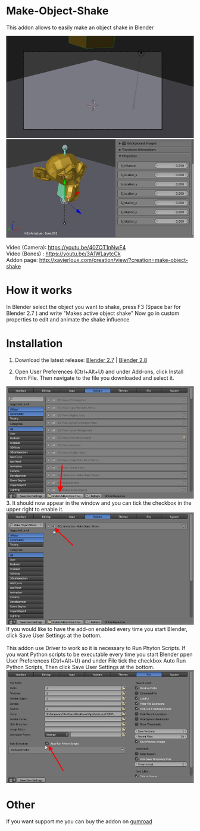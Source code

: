 # Make-Object-Shake
This addon allows to easily make an object shake in Blender

![alt text](https://github.com/xavier150/Make-Object-Shake/blob/master/Tuto/Blender%20Camera%20Shake.gif)
![alt text](https://github.com/xavier150/Make-Object-Shake/blob/master/Tuto/Blender%20Bone%20Shake.gif)

Video (Camera): https://youtu.be/40ZOT1nNwF4 </br>
Video (Bones) : https://youtu.be/3A1WLaytcCk </br>
Addon page: http://xavierloux.com/creation/view/?creation=make-object-shake

# How it works
In Blender select the object you want to shake, press F3 (Space bar for Blender 2.7 ) and write "Makes active object shake"
Now go in custom properties to edit and animate the shake influence


# Installation
1. Download the latest release:
[Blender 2.7](https://github.com/xavier150/Make-Object-Shake/releases/download/v0.1.0/make-object-shake.zip)
 | 
[Blender 2.8](https://github.com/xavier150/Make-Object-Shake/releases/download/v0.1.2/make-object-shake_2.8.zip)

2. Open User Preferences (Ctrl+Alt+U) and under Add-ons, click Install from File. Then navigate to the file you downloaded and select it.
<img src="https://github.com/xavier150/Make-Object-Shake/blob/master/Tuto/InstallationScreen1.jpg" width="600">
3. It should now appear in the window and you can tick the checkbox in the upper right to enable it.
<img src="https://github.com/xavier150/Make-Object-Shake/blob/master/Tuto/InstallationScreen2.jpg" width="600">
If you would like to have the add-on enabled every time you start Blender, click Save User Settings at the bottom.</br>
</br>
This addon use Driver to work so it is necessary to Run Phyton Scripts. If you want Python scripts to be executable every time you start Blender ppen User Preferences (Ctrl+Alt+U) and under File tick the checkbox Auto Run Python Scripts, Then click Save User Settings at the bottom.
<img src="https://github.com/xavier150/Make-Object-Shake/blob/master/Tuto/InstallationScreen3.jpg" width="600">

# Other
If you want support me you can buy the addon on [gumroad](https://gumroad.com/l/Make-Object-Shake)
